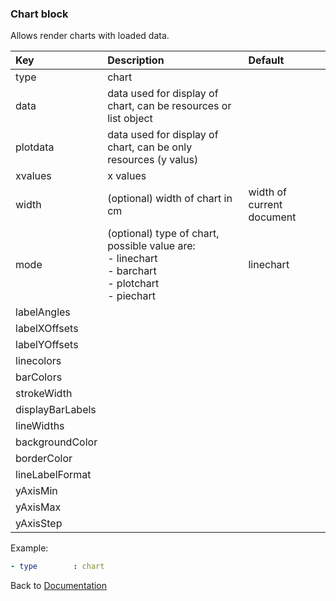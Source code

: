 ### <a name="manual"></a> Chart block

Allows render charts with loaded data.


| Key       |      Description      | Default |
|:----------|:--------------------- |:-------------- |
| type      |  chart                |   |
| data  |  data used for display of chart, can be resources or list object     |
| plotdata  |  data used for display of chart, can be only resources  (y valus)   |
| xvalues  |  x values    |
| width     |  (optional) width of chart in cm        | width of current document |
| mode     |  (optional) type of chart, possible value are:<br/>- linechart<br/>- barchart<br/>- plotchart<br/>- piechart | linechart |
| labelAngles  |      |
| labelXOffsets  |      |
| labelYOffsets  |      |
| linecolors  |      |
| barColors  |      |
| strokeWidth  |      |
| displayBarLabels  |      |
| lineWidths  |      |
| backgroundColor  |      |
| borderColor  |      |
| lineLabelFormat  |      |
| yAxisMin  |      |
| yAxisMax  |      |
| yAxisStep  |      |


Example:
```YAML
- type        : chart

```

Back to [Documentation](../../../doc/block_types.md#data)
